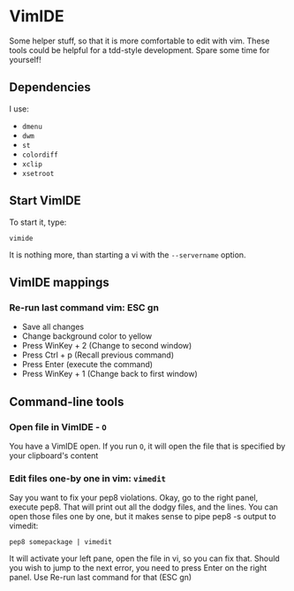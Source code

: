 # VimIDE

Some helper stuff, so that it is more comfortable to edit with vim. These tools
could be helpful for a tdd-style development. Spare some time for yourself!

## Dependencies

I use:

 - `dmenu`
 - `dwm`
 - `st`
 - `colordiff`
 - `xclip`
 - `xsetroot`

## Start VimIDE

To start it, type:

    vimide

It is nothing more, than starting a vi with the `--servername` option.

## VimIDE mappings

### Re-run last command vim: ESC gn

 - Save all changes
 - Change background color to yellow
 - Press WinKey + 2 (Change to second window)
 - Press Ctrl + p (Recall previous command)
 - Press Enter (execute the command)
 - Press WinKey + 1 (Change back to first window)

## Command-line tools

### Open file in VimIDE - `O`

You have a VimIDE open. If you run `O`, it will open the file that is specified
by your clipboard's content

### Edit files one-by one in vim: `vimedit`

Say you want to fix your pep8 violations. Okay, go to the right panel, execute
pep8. That will print out all the dodgy files, and the lines. You can open
those files one by one, but it makes sense to pipe pep8 -s output to vimedit:

    pep8 somepackage | vimedit

It will activate your left pane, open the file in vi, so you can fix that.
Should you wish to jump to the next error, you need to press Enter on the right
panel. Use Re-run last command for that (ESC gn)
